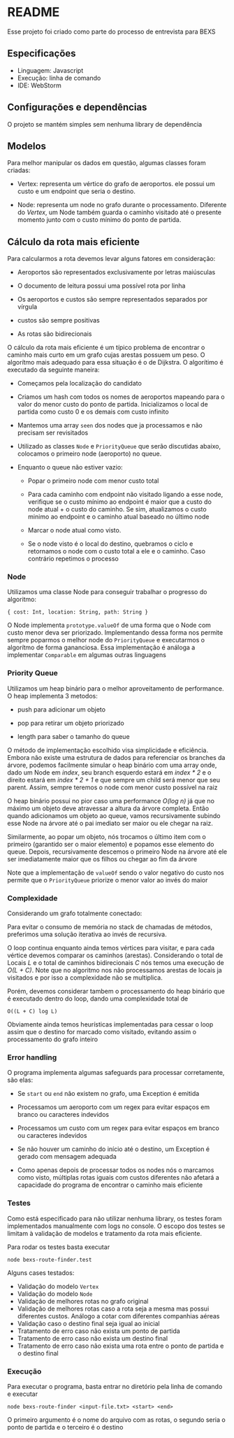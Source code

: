 # README

Esse projeto foi criado como parte do processo de entrevista para BEXS

## Especificações

* Linguagem: Javascript
* Execução: linha de comando
* IDE: WebStorm

## Configurações e dependências

O projeto se mantém simples sem nenhuma library de dependência

## Modelos

Para melhor manipular os dados em questão, algumas classes foram criadas:

* Vertex: representa um vértice do grafo de aeroportos. ele possui um custo e um endpoint que seria 
o destino.

* Node: representa um node no grafo durante o processamento. Diferente do *Vertex*, um Node também guarda o caminho
visitado até o presente momento junto com o custo mínimo do ponto de partida.

## Cálculo da rota mais eficiente

Para calcularmos a rota devemos levar alguns fatores em consideração:

* Aeroportos são representados exclusivamente por letras maiúsculas

* O documento de leitura possui uma possível rota por linha

* Os aeroportos e custos são sempre representados separados por vírgula

* custos são sempre positivas

* As rotas são bidirecionais

O cálculo da rota mais eficiente é um típico problema de encontrar o caminho mais curto 
em um grafo cujas arestas possuem um peso. O algorítmo mais adequado para essa situação é o de Dijkstra. O algorítimo é 
executado da seguinte maneira:

* Começamos pela localização do candidato

* Criamos um hash com todos os nomes de aeroportos mapeando para o valor do menor custo do ponto de partida. Inicializamos o 
local de partida como custo 0 e os demais com custo infinito

* Mantemos uma array `seen` dos nodes que ja processamos e não precisam ser revisitados

* Utilizado as classes `Node` e `PriorityQueue` que serão discutidas abaixo, colocamos o primeiro node (aeroporto) no queue.

* Enquanto o queue não estiver vazio:

    * Popar o primeiro node com menor custo total
    
    * Para cada caminho com endpoint não visitado ligando a esse node, verifique se o custo mínimo ao endpoint é maior
    que a custo do node atual + o custo do caminho. Se sim, atualizamos o custo minimo ao endpoint e o caminho atual
    baseado no último node
    
    * Marcar o node atual como visto. 
    
    * Se o node visto é o local do destino, quebramos o ciclo e retornamos o node com o custo total a ele e o caminho. Caso contrário repetimos o processo

### Node

Utilizamos uma classe Node para conseguir trabalhar o progresso do algoritmo:
```cassandraql
{ cost: Int, location: String, path: String }
```

O Node implementa `prototype.valueOf` de uma forma que o Node com custo menor deva ser priorizado. Implementando dessa forma
nos permite sempre poparmos o melhor node do `PriorityQueue` e executarmos o algorítmo de forma gananciosa. Essa implementação é
análoga a implementar `Comparable` em algumas outras linguagens

### Priority Queue

Utilizamos um heap binário para o melhor aproveitamento de performance. O heap implementa 3 metodos:

* push para adicionar um objeto

* pop para retirar um objeto priorizado

* length para saber o tamanho do queue

O método de implementação escolhido visa simplicidade e eficiência. Embora não existe uma estrutura de dados para referenciar
os branches da árvore, podemos facilmente simular o heap binário com uma array onde, dado um Node em *index*, seu branch esquerdo 
estará em *index * 2* e o direito estará em *index * 2 + 1* e que sempre um child será menor que seu parent. Assim, sempre teremos
o node com menor custo possível na raiz

O heap binário possui no pior caso uma performance *O(log n)* já que no máximo um objeto deve atravessar a altura da árvore completa. 
Então quando adicionamos um objeto ao queue, vamos recursivamente subindo esse Node na árvore até o pai imediato ser maior
ou ele chegar na raiz.

Similarmente, ao popar um objeto, nós trocamos o último item com o primeiro (garantido ser o maior elemento) e popamos esse elemento 
do queue. Depois, recursivamente descemos o primeiro Node na árvore até ele ser imediatamente maior que os filhos ou chegar ao fim da árvore

Note que a implementação de `valueOf` sendo o valor negativo do custo nos permite que o `PriorityQueue` priorize o menor valor
ao invés do maior

### Complexidade

Considerando um grafo totalmente conectado:

Para evitar o consumo de memória no stack de chamadas de métodos, preferimos uma solução iterativa ao invés de recursiva.

O loop continua enquanto ainda temos vértices para visitar, e para cada vértice devemos comparar os caminhos (arestas). 
Considerando o total de Locais *L* e o total de caminhos bidirecionais *C* nós temos uma execução de *O(L + C)*. Note
que no algoritmo nos não processamos arestas de locais ja visitados e por isso a complexidade não se multiplica.

Porém, devemos considerar tambem o processamento do heap binário que é executado dentro do loop, dando uma complexidade
total de 

`O((L + C) log L)`

Obviamente ainda temos heurísticas implementadas para cessar o loop assim que o destino for marcado como visitado, evitando 
assim o processamento do grafo inteiro

### Error handling

O programa implementa algumas safeguards para processar corretamente, são elas:

* Se `start` ou `end` não existem no grafo, uma Exception é emitida

* Processamos um aeroporto com um regex para evitar espaços em branco ou caracteres indevidos

* Processamos um custo com um regex para evitar espaços em branco ou caracteres indevidos

* Se não houver um caminho do início até o destino, um Exception é gerado com mensagem adequada

* Como apenas depois de processar todos os nodes nós o marcamos como visto, múltiplas rotas iguais com
custos diferentes não afetará a capacidade do programa de encontrar o caminho mais eficiente

### Testes

Como está especificado para não utilizar nenhuma library, os testes foram implementados manualmente com logs
no console. O escopo dos testes se limitam à validação de modelos e tratamento da rota mais eficiente.

Para rodar os testes basta executar

`node bexs-route-finder.test`

Alguns cases testados:

* Validação do modelo `Vertex`
* Validação do modelo `Node`
* Validação de melhores rotas no grafo original
* Validação de melhores rotas caso a rota seja a mesma mas possui diferentes custos. Análogo a cotar com diferentes
companhias aéreas
* Validação caso o destino final seja igual ao inicial
* Tratamento de erro caso não exista um ponto de partida
* Tratamento de erro caso não exista um destino final
* Tratamento de erro caso não exista uma rota entre o ponto de partida e o destino final

### Execução

Para executar o programa, basta entrar no diretório pela linha de comando e executar

`node bexs-route-finder <input-file.txt> <start> <end>`

O primeiro argumento é o nome do arquivo com as rotas, o segundo seria o ponto de partida e o terceiro
é o destino

